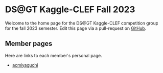 # DS@GT Kaggle-CLEF Fall 2023

Welcome to the home page for the DS@GT Kaggle-CLEF competition group for the fall 2023 semester.
Edit this page via a pull-request on [GitHub][github].

[github]: https://github.com/dsgt-kaggle-clef/kaggle-clef-fall-2023

## Member pages

Here are links to each member's personal page.

- [acmiyaguchi](./acmiyaguchi)
